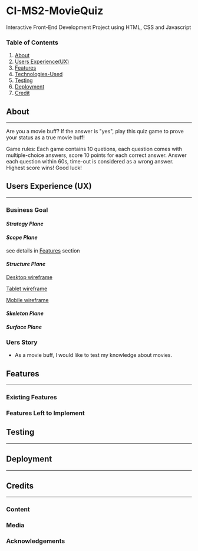 # CI-MS2-MovieQuiz
Interactive Front-End Development Project using HTML, CSS and Javascript

### Table of Contents
1. [About](#About)
2. [Users Experience(UX)](#Users-Experience(UX))
3. [Features](#Features)
4. [Technologies-Used](#Technologies-Used)
5. [Testing](#Testing)
6. [Deployment](#Deployment)
7. [Credit](#Credit)

## About
***
Are you a movie buff? If the answer is "yes", play this quiz game to prove your status as a true movie buff! 

Game rules: Each game contains 10 quetions, each question comes with multiple-choice answers, score 10 points for each correct answer. Answer each question within 60s, time-out is considered as a wrong answer. Highest score wins! Good luck!

## Users Experience (UX)
***
### **Business Goal**



#### *Strategy Plane*

#### *Scope Plane*

see details in [Features](#Features) section

#### *Structure Plane*

[Desktop wireframe](assets/images/MS2-MovieQuiz-desktop.pdf)

[Tablet wireframe](assets/images/MS2-MovieQuiz-Tablet.pdf)

[Mobile wireframe](assets/images/MS2-MovieQuiz-Mobile.pdf)
#### *Skeleton Plane*


#### *Surface Plane*

### **Uers Story**
* As a movie buff, I would like to test my knowledge about movies.
## Features
***
### Existing Features
### Features Left to Implement
## Testing
***
## Deployment 
***
## Credits
***
### Content
### Media
### Acknowledgements